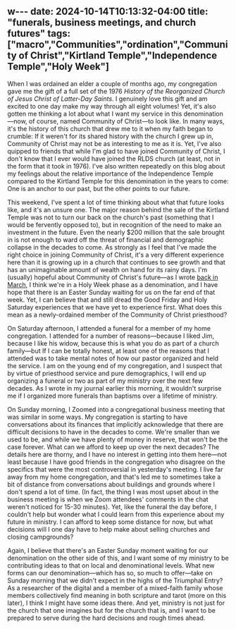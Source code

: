 w---
date: 2024-10-14T10:13:32-04:00
title: "funerals, business meetings, and church futures"
tags: ["macro","Communities","ordination","Community of Christ","Kirtland Temple","Independence Temple","Holy Week"]
---

When I was ordained an elder a couple of months ago, my congregation gave me the gift of a full set of the 1976 *History of the Reorganized Church of Jesus Christ of Latter-Day Saints*. I genuinely love this gift and am excited to one day make my way through all eight volumes! Yet, it's also gotten me thinking a lot about what I want my service in this denomination—now, of course, named Community of Christ—to look like. In many ways, it's the history of this church that drew me to it when my faith began to crumble: If it weren't for its shared history with the church I grew up in, Community of Christ may not be as interesting to me as it is. Yet, I've also quipped to friends that while I'm glad to have joined Community of Christ, I don't know that I ever would have joined the RLDS church (at least, not in the form that it took in 1976). I've also written repeatedly on this blog about my feelings about the relative importance of the Independence Temple compared to the Kirtland Temple for this denomination in the years to come: One is an anchor to our past, but the other points to our future.

This weekend, I've spent a lot of time thinking about what that future looks like, and it's an unsure one. The major reason behind the sale of the Kirtland Temple was not to turn our back on the church's past (something that I would be fervently opposed to), but in recognition of the need to make an investment in the future. Even the nearly $200 million that the sale brought in is not enough to ward off the threat of financial and demographic collapse in the decades to come. As strongly as I feel that I've made the right choice in joining Community of Christ, it's a very different experience here than it is growing up in a church that continues to see growth and that has an unimaginable amount of wealth on hand for its rainy days. I'm (usually) hopeful about Community of Christ's future—as I wrote [back in March](https://spencergreenhalgh.com/communities/community-of-christ-holy-week/), I think we're in a Holy Week phase as a denomination, and I have hope that there is an Easter Sunday waiting for us on the far end of that week. Yet, I can believe that and still dread the Good Friday and Holy Saturday experiences that we have yet to experience first. What does this mean as a newly-ordained member of the Community of Christ priesthood?

On Saturday afternoon, I attended a funeral for a member of my home congregation. I attended for a number of reasons—because I liked Jim, because I like his widow, because this is what you do as part of a church family—but If I can be totally honest, at least one of the reasons that I attended was to take mental notes of how our pastor organized and held the service. I am on the young end of my congregation, and I suspect that by virtue of priesthood service and pure demographics, I will end up organizing a funeral or two as part of my ministry over the next few decades. As I wrote in my journal earlier this morning, it wouldn't surprise me if I organized more funerals than baptisms over a lifetime of ministry. 

On Sunday morning, I Zoomed into a congregational business meeting that was similar in some ways. My congregation is starting to have conversations about its finances that implicitly acknowledge that there are difficult decisions to have in the decades to come. We're smaller than we used to be, and while we have plenty of money in reserve, that won't be the case forever. What can we afford to keep up over the next decades? The details here are thorny, and I have no interest in getting into them here—not least because I have good friends in the congregation who disagree on the specifics that were the most controversial in yesterday's meeting. I live far away from my home congregation, and that's led me to sometimes take a bit of distance from conversations about buildings and grounds where I don't spend a lot of time. (In fact, the thing I was most upset about in the business meeting is when we Zoom attendees' comments in the chat weren't noticed for 15-30 minutes). Yet, like the funeral the day before, I couldn't help but wonder what I could learn from this experience about my future in ministry. I can afford to keep some distance for now, but what decisions will I one day have to help make about selling churches and closing campgrounds?

Again, I believe that there's an Easter Sunday moment waiting for our denomination on the other side of this, and I want some of my ministry to be contributing ideas to that on local and denominational levels. What new forms can our denomination—which has so, so much to offer—take on Sunday morning that we didn't expect in the highs of the Triumphal Entry? As a researcher of the digital and a member of a mixed-faith family whose members collectively find meaning in both scripture and tarot (more on this later), I think I might have some ideas there. And yet, ministry is not just for the church that one imagines but for the church that is, and I want to be prepared to serve during the hard decisions and rough times ahead.